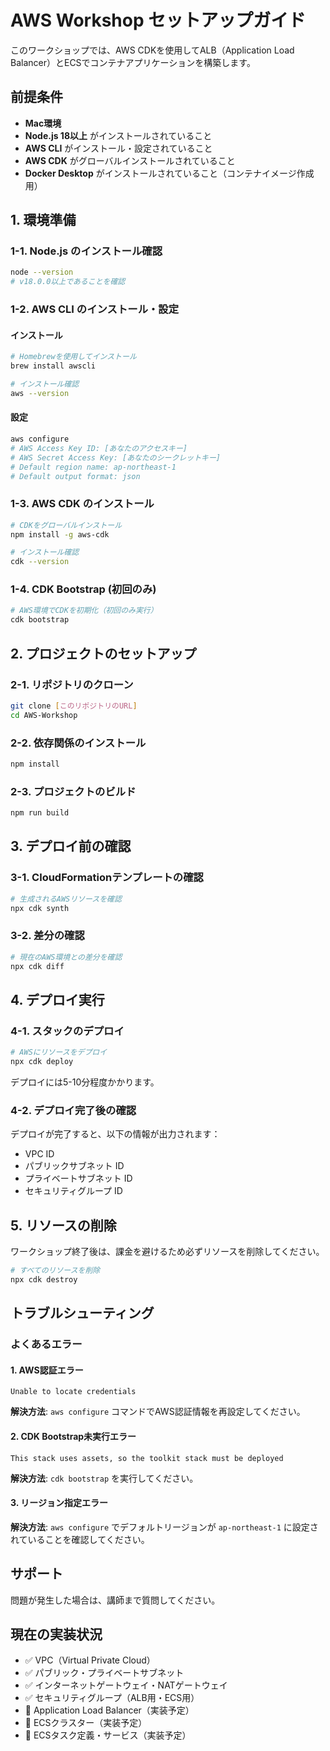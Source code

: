 # AWS Workshop セットアップガイド

このワークショップでは、AWS CDKを使用してALB（Application Load Balancer）とECSでコンテナアプリケーションを構築します。

## 前提条件

- **Mac環境**
- **Node.js 18以上** がインストールされていること
- **AWS CLI** がインストール・設定されていること
- **AWS CDK** がグローバルインストールされていること
- **Docker Desktop** がインストールされていること（コンテナイメージ作成用）

## 1. 環境準備

### 1-1. Node.js のインストール確認
```bash
node --version
# v18.0.0以上であることを確認
```

### 1-2. AWS CLI のインストール・設定

#### インストール
```bash
# Homebrewを使用してインストール
brew install awscli

# インストール確認
aws --version
```

#### 設定
```bash
aws configure
# AWS Access Key ID: [あなたのアクセスキー]
# AWS Secret Access Key: [あなたのシークレットキー]  
# Default region name: ap-northeast-1
# Default output format: json
```

### 1-3. AWS CDK のインストール
```bash
# CDKをグローバルインストール
npm install -g aws-cdk

# インストール確認
cdk --version
```

### 1-4. CDK Bootstrap (初回のみ)
```bash
# AWS環境でCDKを初期化（初回のみ実行）
cdk bootstrap
```

## 2. プロジェクトのセットアップ

### 2-1. リポジトリのクローン
```bash
git clone [このリポジトリのURL]
cd AWS-Workshop
```

### 2-2. 依存関係のインストール
```bash
npm install
```

### 2-3. プロジェクトのビルド
```bash
npm run build
```

## 3. デプロイ前の確認

### 3-1. CloudFormationテンプレートの確認
```bash
# 生成されるAWSリソースを確認
npx cdk synth
```

### 3-2. 差分の確認
```bash
# 現在のAWS環境との差分を確認
npx cdk diff
```

## 4. デプロイ実行

### 4-1. スタックのデプロイ
```bash
# AWSにリソースをデプロイ
npx cdk deploy
```

デプロイには5-10分程度かかります。

### 4-2. デプロイ完了後の確認
デプロイが完了すると、以下の情報が出力されます：
- VPC ID
- パブリックサブネット ID
- プライベートサブネット ID
- セキュリティグループ ID

## 5. リソースの削除

ワークショップ終了後は、課金を避けるため必ずリソースを削除してください。

```bash
# すべてのリソースを削除
npx cdk destroy
```

## トラブルシューティング

### よくあるエラー

#### 1. AWS認証エラー
```
Unable to locate credentials
```
**解決方法**: `aws configure` コマンドでAWS認証情報を再設定してください。

#### 2. CDK Bootstrap未実行エラー  
```
This stack uses assets, so the toolkit stack must be deployed
```
**解決方法**: `cdk bootstrap` を実行してください。

#### 3. リージョン指定エラー
**解決方法**: `aws configure` でデフォルトリージョンが `ap-northeast-1` に設定されていることを確認してください。

## サポート

問題が発生した場合は、講師まで質問してください。

## 現在の実装状況

- ✅ VPC（Virtual Private Cloud）
- ✅ パブリック・プライベートサブネット
- ✅ インターネットゲートウェイ・NATゲートウェイ
- ✅ セキュリティグループ（ALB用・ECS用）
- 🚧 Application Load Balancer（実装予定）
- 🚧 ECSクラスター（実装予定）
- 🚧 ECSタスク定義・サービス（実装予定）